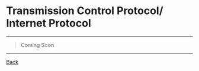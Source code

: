 # Transmission Control Protocol/ Internet Protocol

---

> Coming Soon

---

[Back](./../readme.md)
